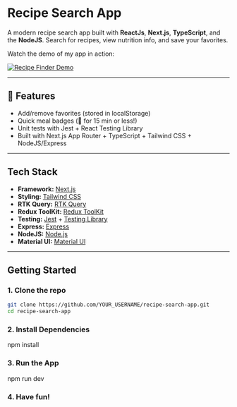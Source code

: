 # Recipe Search App

A modern recipe search app built with **ReactJs**, **Next.js**, **TypeScript**, and the **NodeJS**. Search for recipes, view nutrition info, and save your favorites.

Watch the demo of my app in action:

[![Recipe Finder Demo](https://imgur.com/a/NPWtVvF)](https://i.imgur.com/uZhcZEY.mp4)

---

## 🚀 Features

- Add/remove favorites (stored in localStorage)
- Quick meal badges (🚀 for 15 min or less!)
- Unit tests with Jest + React Testing Library
- Built with Next.js App Router + TypeScript + Tailwind CSS + NodeJS/Express

---

## Tech Stack

- **Framework:** [Next.js](https://nextjs.org/)
- **Styling:** [Tailwind CSS](https://tailwindcss.com/)
- **RTK Query:** [RTK Query](https://redux-toolkit.js.org/rtk-query/overview)
- **Redux ToolKit:** [Redux ToolKit](https://redux-toolkit.js.org/)
- **Testing:** [Jest](https://jestjs.io/) + [Testing Library](https://testing-library.com/)
- **Express:** [Express](https://expressjs.com/)
- **NodeJS:** [Node.js](https://nodejs.org/en)
- **Material UI:** [Material UI](https://mui.com/material-ui/)

---

## Getting Started

### 1. Clone the repo

```bash
git clone https://github.com/YOUR_USERNAME/recipe-search-app.git
cd recipe-search-app
```

### 2. Install Dependencies

npm install

### 3. Run the App

npm run dev

### 4. Have fun!
